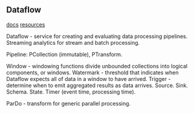 Dataflow
-

[docs](https://cloud.google.com/dataflow/docs/quickstarts)
[resources](https://cloud.google.com/dataflow/docs/resources)

Dataflow - service for creating and evaluating data processing pipelines.
Streaming analytics for stream and batch processing.

Pipeline: PCollection (immutable), PTransform.

Window - windowing functions divide unbounded collections into logical components, or windows.
Watermark - threshold that indicates when Dataflow expects all of data in a window to have arrived.
Trigger - determine when to emit aggregated results as data arrives.
Source.
Sink.
Schema.
State.
Timer (event time, processing time).

ParDo - transform for generic parallel processing.
